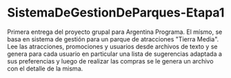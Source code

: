 # SistemaDeGestionDeParques-Etapa1
Primera entrega del proyecto grupal para Argentina Programa.
El mísmo, se basa en sistema de gestión para un parque de atracciones "Tierra Media".
Lee las atracciones, promociones y usuarios desde archivos de texto y se genera para cada usuario en particular una lista de sugerencias adaptada a sus preferencias y luego de realizar las compras se le genera un archivo con el detalle de la misma.
